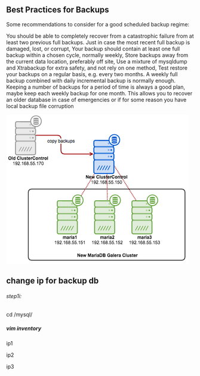 ## Best Practices for Backups
Some recommendations to consider for a good scheduled backup regime:

You should be able to completely recover from a catastrophic failure from at least two previous full backups. Just in case the most recent full backup is damaged, lost, or corrupt,
Your backup should contain at least one full backup within a chosen cycle, normally weekly,
Store backups away from the current data location, preferably off site,
Use a mixture of mysqldump and Xtrabackup for extra safety, and not rely on one method,
Test restore your backups on a regular basis, e.g. every two months.
A weekly full backup combined with daily incremental backup is normally enough. Keeping a number of backups for a period of time is always a good plan, maybe keep each weekly backup for one month. This allows you to recover an older database in case of emergencies or if for some reason you have local backup file corruption

<img src=./img/1.png></img>
## change ip for backup db
###### step1i:
cd /mysql/
##### vim inventory
ip1

ip2

ip3
